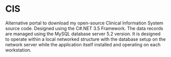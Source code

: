 # CIS


Alternative portal to download my open-source Clinical Information System source code. Designed using the C#.NET 3.5 Framework. The data records are managed using the MySQL database server 5.2 version. It is designed to operate within a local networked structure with the database setup on the network server while the application itself installed and operating on each workstation.
